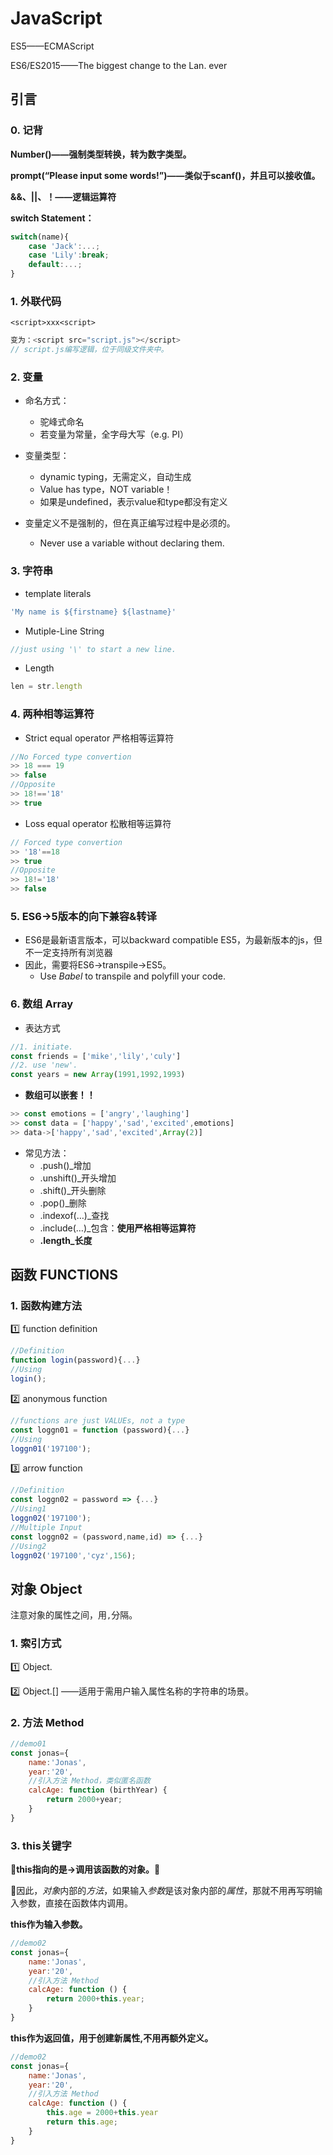 # JavaScript

ES5——ECMAScript

ES6/ES2015——The biggest change to the Lan. ever

## 引言

### 0. 记背

**Number()——强制类型转换，转为数字类型。**

**prompt(“Please input some words!”)——类似于scanf()，并且可以接收值。**

**&&、||、！——逻辑运算符**

**switch Statement：**

```javascript
switch(name){
	case 'Jack':...;
    case 'Lily':break;
    default:...;
}
```

### 1. 外联代码

	<script>xxx<script>

```js
变为：<script src="script.js"></script>
// script.js编写逻辑，位于同级文件夹中。
```

### 2. 变量

- 命名方式：
  - 驼峰式命名
  - 若变量为常量，全字母大写（e.g. PI）

- 变量类型：
  - dynamic typing，无需定义，自动生成
  - Value has type，NOT variable！
  - 如果是undefined，表示value和type都没有定义

- 变量定义不是强制的，但在真正编写过程中是必须的。
  - Never use a variable without declaring them.

### 3. 字符串

- template literals

```javascript
'My name is ${firstname} ${lastname}'
```

- Mutiple-Line String

```javascript
//just using '\' to start a new line.
```

- Length

```javascript
len = str.length
```

### 4. 两种相等运算符

- Strict equal operator 严格相等运算符

```javascript
//No Forced type convertion
>> 18 === 19
>> false
//Opposite
>> 18!=='18'
>> true
```

- Loss equal operator 松散相等运算符

```javascript
// Forced type convertion
>> '18'==18
>> true
//Opposite
>> 18!='18'
>> false
```

### 5. ES6->5版本的向下兼容&转译

- ES6是最新语言版本，可以backward compatible ES5，为最新版本的js，但不一定支持所有浏览器
- 因此，需要将ES6->transpile->ES5。
  - Use *Babel* to transpile and polyfill your code.

### 6. 数组 Array

- 表达方式

```javascript
//1. initiate.
const friends = ['mike','lily','culy']
//2. use 'new'.
const years = new Array(1991,1992,1993)
```

- **数组可以嵌套！！**

```javascript
>> const emotions = ['angry','laughing']
>> const data = ['happy','sad','excited',emotions]
>> data->['happy','sad','excited',Array(2)]
```

- 常见方法：
  - .push()_增加
  - .unshift()_开头增加
  - .shift()_开头删除
  - .pop()_删除
  - .indexof(…)_查找
  - .include(…)_包含：**使用严格相等运算符**
  - **.length_长度**

## 函数 FUNCTIONS

### 1. 函数构建方法

:one: function definition

```javascript
//Definition
function login(password){...}
//Using
login();
```

:two: anonymous function

```js
//functions are just VALUEs, not a type
const loggn01 = function (password){...}
//Using
loggn01('197100');
```

:three: arrow function

```javascript 
//Definition
const loggn02 = password => {...}
//Using1
loggn02('197100');
//Multiple Input
const loggn02 = (password,name,id) => {...}
//Using2
loggn02('197100','cyz',156);
```

## 对象 Object

注意对象的属性之间，用`,`分隔。

### 1. 索引方式

:one: Object.<property name>

:two: Object.[<property name String>]	——适用于需用户输入属性名称的字符串的场景。

### 2. 方法 Method

```javascript
//demo01
const jonas={
    name:'Jonas',
    year:'20',
    //引入方法 Method，类似匿名函数
    calcAge: function (birthYear) {
        return 2000+year;
    }
}
```

### 3. this关键字

**:star2:th​i​s​指向​的​是->​调用​该函数​的​对象。:star2:**

:star2:因此，*对象*内部的*方法*，如果输入*参数*是该对象内部的*属性*，那就不用再写明输入参数，直接在函数体内调用。

**this作为输入参数。**

```javascript
//demo02
const jonas={
    name:'Jonas',
    year:'20',
    //引入方法 Method
    calcAge: function () {
        return 2000+this.year;
    }
}
```

**this作为返回值，用于创建新属性,不用再额外定义。**

```javascript
//demo02
const jonas={
    name:'Jonas',
    year:'20',
    //引入方法 Method
    calcAge: function () {
        this.age = 2000+this.year
        return this.age;
    }
}
```

